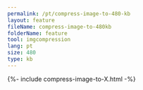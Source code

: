 ```yaml
---
permalink: /pt/compress-image-to-480-kb
layout: feature
fileName: compress-image-to-480kb
folderName: feature
tool: imgcompression
lang: pt
size: 480
type: kb
---
```


{%- include compress-image-to-X.html -%}

